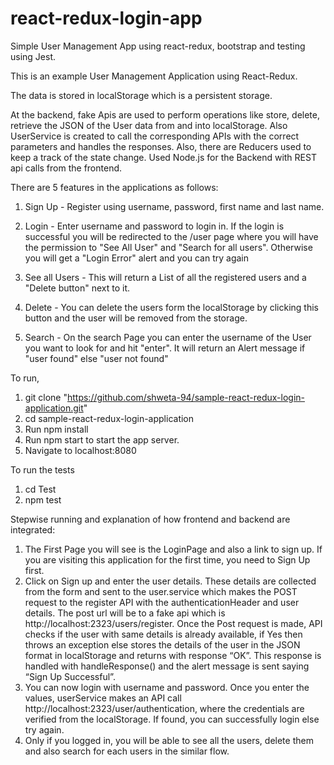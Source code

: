 # react-redux-login-app
Simple User Management App using react-redux, bootstrap and testing using Jest.


This is an example User Management Application using React-Redux.

The data is stored in localStorage which is a persistent storage. 

At the backend, fake Apis are used to perform operations like store, delete, retrieve the JSON of the User data from and into localStorage. Also UserService is created to call the corresponding APIs with the correct parameters and handles the responses. Also, there are Reducers used to keep a track of the state change. Used Node.js for the Backend with REST api calls from the frontend.

There are 5 features in the applications as follows:
1. Sign Up -  Register using username, password, first name and last name. 

2. Login - Enter username and password to login in. If the login is successful you will be redirected to the /user page where you will have the permission to "See All User" and "Search for all users". Otherwise you will get a "Login Error" alert and you can try again

3. See all Users - This will return a List of all the registered users and a "Delete button" next to it. 

4. Delete - You can delete the users form the localStorage by clicking this button and the user will be removed from the storage.

5. Search - On the search Page you can enter the username of the User you want to look for and hit "enter". It will return an Alert message if "user found" else "user not found"

  To run,

  1. git clone "https://github.com/shweta-94/sample-react-redux-login-application.git"
  2. cd sample-react-redux-login-application
  3. Run npm install
  4. Run npm start to start the app server.
  5. Navigate to localhost:8080
  
  To run the tests
  1. cd Test
  2. npm test

Stepwise running and explanation of how frontend and backend are integrated:

1. The First Page you will see is the LoginPage and also a link to sign up. If you are visiting this application for the first time, you need to Sign Up first.
2. Click on Sign up and enter the user details. These details are collected from the form and sent to the user.service which makes the POST request to the register API with the authenticationHeader and user details. The post url will be to a fake api which is http://localhost:2323/users/register. Once the Post request is made, API checks if the user with same details is already available, if Yes then throws an exception else stores the details of the user in the JSON format in localStorage and returns with response “OK”. This response is handled with handleResponse() and the alert message is sent saying “Sign Up Successful”.
3. You can now login with username and password. Once you enter the values, userService makes an API call http://localhost:2323/user/authentication, where the credentials are verified from the localStorage. If found, you can successfully login else try again.
4. Only if you logged in, you will be able to see all the users, delete them and also search for each users in the similar flow.

